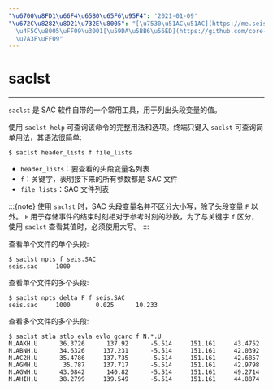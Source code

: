 ```yaml
---
"\u6700\u8FD1\u66F4\u65B0\u65F6\u95F4": '2021-01-09'
"\u672C\u8282\u8D21\u732E\u8005": "[\u7530\u51AC\u51AC](https://me.seisman.info/)\uFF08\
  \u4F5C\u8005\uFF09\u3001[\u59DA\u5BB6\u56ED](https://github.com/core-man)\uFF08\u5BA1\
  \u7A3F\uFF09"
---
```


# saclst

______________________________________________________________________

`saclst` 是 SAC 软件自带的一个常用工具，用于列出头段变量的值。

使用 `saclst help` 可查询该命令的完整用法和选项。终端只键入 `saclst`
可查询简单用法，其语法很简单:

```
$ saclst header_lists f file_lists
```

- `header_lists`：要查看的头段变量名列表
- `f`：关键字，表明接下来的所有参数都是 SAC 文件
- `file_lists`：SAC 文件列表

:::{note}
使用 `saclst` 时，SAC 头段变量名并不区分大小写，除了头段变量 `F` 以外。
`F` 用于存储事件的结束时刻相对于参考时刻的秒数，为了与关键字 `f` 区分，
使用 `saclst` 查看其值时，必须使用大写。
:::

查看单个文件的单个头段:

```
$ saclst npts f seis.SAC
seis.sac     1000
```

查看单个文件的多个头段:

```
$ saclst npts delta F f seis.SAC
seis.sac     1000       0.025      10.233
```

查看多个文件的多个头段:

```
$ saclst stla stlo evla evlo gcarc f N.*.U
N.AAKH.U      36.3726      137.92      -5.514     151.161     43.4752
N.ABNH.U      34.6326     137.231      -5.514     151.161     42.0392
N.AC2H.U      35.4786     137.735      -5.514     151.161     42.6857
N.AGMH.U       35.787     137.717      -5.514     151.161     42.9798
N.AGWH.U      43.0842      140.82      -5.514     151.161     49.2714
N.AHIH.U      38.2799     139.549      -5.514     151.161     44.8874
```
